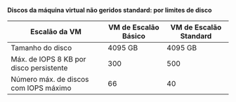 **Discos da máquina virtual não geridos standard: por limites de disco**

| Escalão da VM | VM de Escalão Básico | VM de Escalão Standard |
| --- | --- | --- |
| Tamanho do disco |4095 GB |4095 GB |
| Máx. de IOPS 8 KB por disco persistente |300 |500 |
| Número máx. de discos com IOPS máximo |66 |40 |


